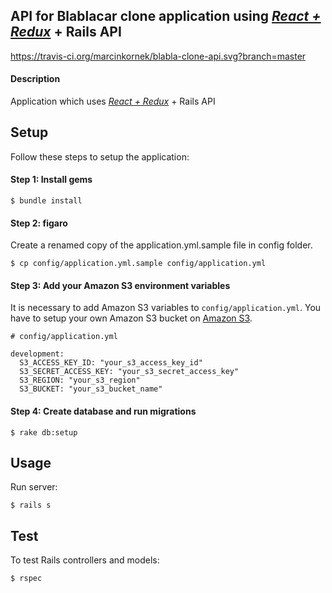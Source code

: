 ## API for Blablacar clone application using [*React + Redux*](https://github.com/marcinkornek/blabla-clone-react) + Rails API

https://travis-ci.org/marcinkornek/blabla-clone-api.svg?branch=master

#### Description
Application which uses [*React + Redux*](https://github.com/marcinkornek/blabla-clone-react) + Rails API

## Setup
Follow these steps to setup the application:

#### Step 1: Install gems
```
$ bundle install
```

#### Step 2: figaro
Create a renamed copy of the application.yml.sample file in config folder.
```
$ cp config/application.yml.sample config/application.yml
```

#### Step 3: Add your Amazon S3 environment variables
It is necessary to add Amazon S3 variables to `config/application.yml`. You have to setup your own Amazon S3 bucket on [Amazon S3](https://aws.amazon.com/s3/).
```
# config/application.yml

development:
  S3_ACCESS_KEY_ID: "your_s3_access_key_id"
  S3_SECRET_ACCESS_KEY: "your_s3_secret_access_key"
  S3_REGION: "your_s3_region"
  S3_BUCKET: "your_s3_bucket_name"
```

#### Step 4: Create database and run migrations
```
$ rake db:setup
```

## Usage
Run server:
```
$ rails s
```

## Test
To test Rails controllers and models:
```
$ rspec
```

